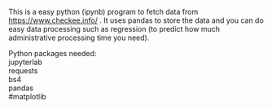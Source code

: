 This is a easy python (ipynb) program to fetch data from https://www.checkee.info/ . It uses pandas to store the data and you can do easy data processing such as regression (to predict how much administrative processing time you need).

Python packages needed: <br />
jupyterlab <br />
requests <br />
bs4  <br />
pandas  <br />
#matplotlib  <br />
